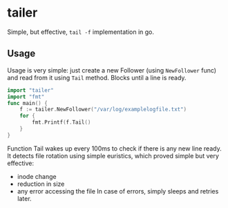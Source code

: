 # tailer
Simple, but effective, `tail -f` implementation in go.

## Usage
Usage is very simple: just create a new Follower (using `NewFollower` func) and read from it using `Tail` method. Blocks until a line is ready.

```go
import "tailer"
import "fmt"
func main() {
    f := tailer.NewFollower("/var/log/examplelogfile.txt")
    for {
        fmt.Printf(f.Tail()
    }
}
```

Function Tail wakes up every 100ms to check if there is any new line ready.
It detects file rotation using simple euristics, which proved simple but very effective:
 - inode change
 - reduction in size
 - any error accessing the file
In case of errors, simply sleeps and retries later. 
